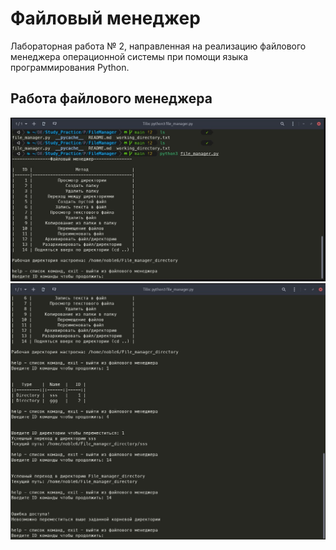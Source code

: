# Файловый менеджер
Лабораторная работа № 2, направленная на реализацию файлового менеджера операционной системы при помощи языка программирования Python.

## Работа файлового менеджера

![alt text](https://github.com/bitcoineazy/Study_Practice/blob/main/images/file_manager_1.jpg)
![alt text](https://github.com/bitcoineazy/Study_Practice/blob/main/images/file_manager_2.jpg)
